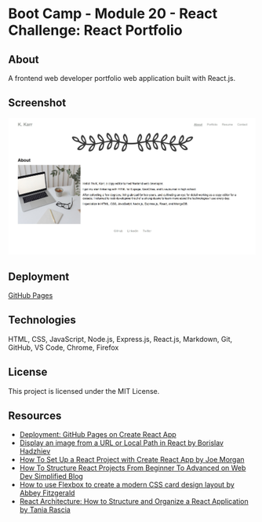 # Boot Camp - Module 20 - React Challenge: React Portfolio

## About

A frontend web developer portfolio web application built with React.js.

## Screenshot

![README Screenshot](./src/assets/images/Screenshot.jpg)

## Deployment

[GitHub Pages](https://kkarrwrites.github.io/boot-camp-module-20-react-portfolio/)

## Technologies

HTML, CSS, JavaScript, Node.js, Express.js, React.js, Markdown, Git, GitHub, VS Code, Chrome, Firefox

## License

This project is licensed under the MIT License.

## Resources

- [Deployment: GitHub Pages on Create React App](https://create-react-app.dev/docs/deployment/#github-pages)
- [Display an image from a URL or Local Path in React by Borislav Hadzhiev](https://bobbyhadz.com/blog/react-display-image-from-url)
- [How To Set Up a React Project with Create React App by Joe Morgan](https://www.digitalocean.com/community/tutorials/how-to-set-up-a-react-project-with-create-react-app#step-4-%E2%80%93-modifying-the-homepage)
- [How To Structure React Projects From Beginner To Advanced on Web Dev Simplified Blog](https://blog.webdevsimplified.com/2022-07/react-folder-structure/)
- [How to use Flexbox to create a modern CSS card design layout by Abbey Fitzgerald](https://getflywheel.com/layout/flexbox-create-modern-card-design-layout/)
- [React Architecture: How to Structure and Organize a React Application by Tania Rascia](https://www.taniarascia.com/react-architecture-directory-structure/)
